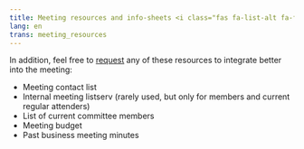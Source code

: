 ```yaml
---
title: Meeting resources and info-sheets <i class="fas fa-list-alt fa-fw color-1-dark-text"></i> 
lang: en
trans: meeting_resources
---
```

In addition, feel free to [request](/contact) any of these resources to integrate better into the meeting:
* Meeting contact list
* Internal meeting listserv (rarely used, but only for members and current regular attenders)
* List of current committee members
* Meeting budget
* Past business meeting minutes
